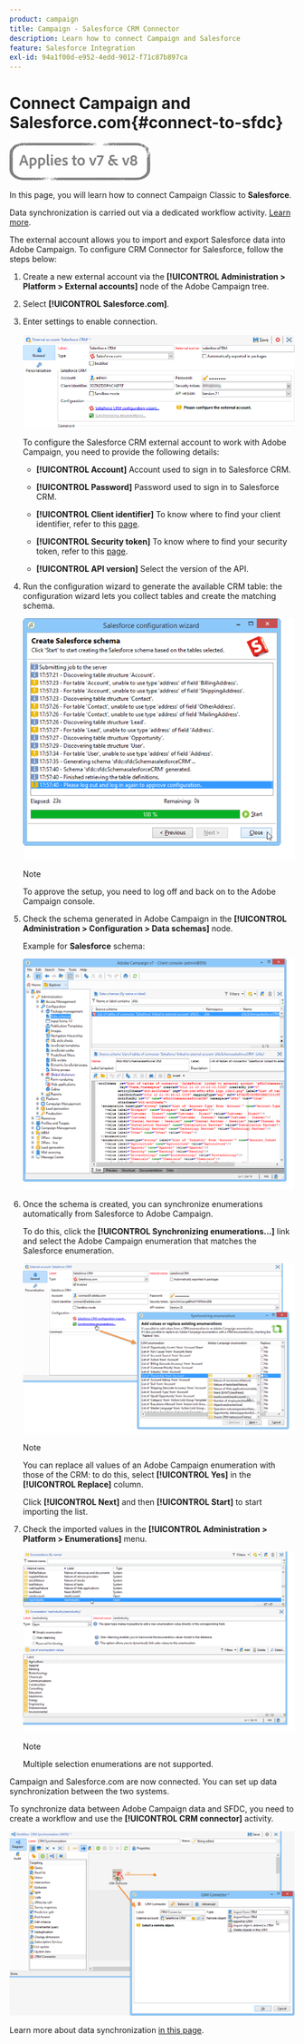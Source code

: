 ```yaml
---
product: campaign
title: Campaign - Salesforce CRM Connector
description: Learn how to connect Campaign and Salesforce
feature: Salesforce Integration
exl-id: 94a1f00d-e952-4edd-9012-f71c87b897ca
---
```

# Connect Campaign and Salesforce.com{#connect-to-sfdc}

![](../../assets/common.svg)
   
In this page, you will learn how to connect Campaign Classic to **Salesforce**.

Data synchronization is carried out via a dedicated workflow activity. [Learn more](../../platform/using/crm-data-sync.md).


The external account allows you to import and export Salesforce data into Adobe Campaign.
To configure CRM Connector for Salesforce, follow the steps below:

1. Create a new external account via the **[!UICONTROL Administration > Platform > External accounts]** node of the Adobe Campaign tree.
1. Select **[!UICONTROL Salesforce.com]**.
1. Enter settings to enable connection.
    
    ![](assets/ext_account_17.png)

    To configure the Salesforce CRM external account to work with Adobe Campaign, you need to provide the following details:

    * **[!UICONTROL Account]**
    Account used to sign in to Salesforce CRM.

    * **[!UICONTROL Password]**
    Password used to sign in to Salesforce CRM.

    * **[!UICONTROL Client identifier]**
    To know where to find your client identifier, refer to this [page](https://help.salesforce.com/articleView?id=000205876&type=1).

    * **[!UICONTROL Security token]**
    To know where to find your security token, refer to this [page](https://help.salesforce.com/articleView?id=000205876&type=1).

    * **[!UICONTROL API version]**
    Select the version of the API.
1. Run the configuration wizard to generate the available CRM table: the configuration wizard lets you collect tables and create the matching schema.

   ![](assets/crm_connectors_sfdc_launch.png)

   >[!NOTE]
   >
   >To approve the setup, you need to log off and back on to the Adobe Campaign console.

1. Check the schema generated in Adobe Campaign in the **[!UICONTROL Administration > Configuration > Data schemas]** node.

   Example for **Salesforce** schema:

   ![](assets/crm_connectors_sfdc_table.png)

1. Once the schema is created, you can synchronize enumerations automatically from Salesforce to Adobe Campaign.

   To do this, click the **[!UICONTROL Synchronizing enumerations...]** link and select the Adobe Campaign enumeration that matches the Salesforce enumeration.



   ![](assets/crm_connectors_sfdc_enum.png)

   >[!NOTE]
   >
   >You can replace all values of an Adobe Campaign enumeration with those of the CRM: to do this, select **[!UICONTROL Yes]** in the **[!UICONTROL Replace]** column.


   Click **[!UICONTROL Next]** and then **[!UICONTROL Start]** to start importing the list.

1. Check the imported values in the **[!UICONTROL Administration > Platform > Enumerations]** menu.

   ![](assets/crm_connectors_sfdc_exe.png)

   >[!NOTE]
   >
   > Multiple selection enumerations are not supported.

Campaign and Salesforce.com are now connected. You can set up data synchronization between the two systems. 

To synchronize data between Adobe Campaign data and SFDC, you need to create a workflow and use the **[!UICONTROL CRM connector]** activity.

![](assets/crm_connectors_sfdc_wf.png)

Learn more about data synchronization [in this page](../../platform/using/crm-data-sync.md).
